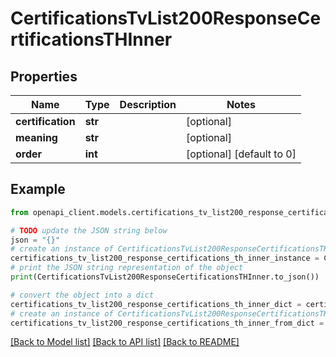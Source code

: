 # CertificationsTvList200ResponseCertificationsTHInner


## Properties

Name | Type | Description | Notes
------------ | ------------- | ------------- | -------------
**certification** | **str** |  | [optional] 
**meaning** | **str** |  | [optional] 
**order** | **int** |  | [optional] [default to 0]

## Example

```python
from openapi_client.models.certifications_tv_list200_response_certifications_th_inner import CertificationsTvList200ResponseCertificationsTHInner

# TODO update the JSON string below
json = "{}"
# create an instance of CertificationsTvList200ResponseCertificationsTHInner from a JSON string
certifications_tv_list200_response_certifications_th_inner_instance = CertificationsTvList200ResponseCertificationsTHInner.from_json(json)
# print the JSON string representation of the object
print(CertificationsTvList200ResponseCertificationsTHInner.to_json())

# convert the object into a dict
certifications_tv_list200_response_certifications_th_inner_dict = certifications_tv_list200_response_certifications_th_inner_instance.to_dict()
# create an instance of CertificationsTvList200ResponseCertificationsTHInner from a dict
certifications_tv_list200_response_certifications_th_inner_from_dict = CertificationsTvList200ResponseCertificationsTHInner.from_dict(certifications_tv_list200_response_certifications_th_inner_dict)
```
[[Back to Model list]](../README.md#documentation-for-models) [[Back to API list]](../README.md#documentation-for-api-endpoints) [[Back to README]](../README.md)


